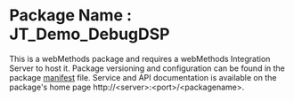 # Package Name : JT_Demo_DebugDSP
This is a webMethods package and requires a webMethods Integration Server to host it. Package versioning and configuration can be found in the package [manifest](./JT_Demo_DebugDSP/manifest.v3) file. Service and API documentation is available on the package's home page http://&lt;server&gt;:&lt;port&gt;/&lt;packagename>.